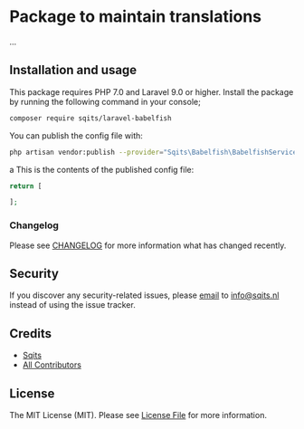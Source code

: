 # Package to maintain translations

...

## Installation and usage

This package requires PHP 7.0 and Laravel 9.0 or higher. Install the package by running the following command in your console;

``` bash
composer require sqits/laravel-babelfish
```

You can publish the config file with:

``` bash
php artisan vendor:publish --provider="Sqits\Babelfish\BabelfishServiceProvider" --tag="config"
```
a
This is the contents of the published config file:

``` php
return [

];
```

### Changelog

Please see [CHANGELOG](CHANGELOG.md) for more information what has changed recently.

## Security

If you discover any security-related issues, please [email](mailto:info@sqits.nl) to info@sqits.nl instead of using the issue tracker.

## Credits

- [Sqits](https://github.com/sqits)
- [All Contributors](../../contributors)

## License

The MIT License (MIT). Please see [License File](LICENSE.md) for more information.
